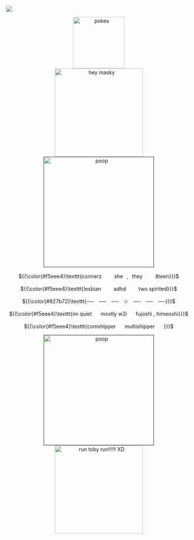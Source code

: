 ![](https://komarev.com/ghpvc/?username=nightmareofy0u&color=red)
                                                                                                                                                                              


<div align="center">
  <a href="no"><img width="140" src="https://files.catbox.moe/weyybh.png" alt="pokes"></a>

<div align="center">
  <a href="no"><img width="240" src="https://files.catbox.moe/enmmyl.gif" alt="hey masky"></a>
                                                                                        
<div align="center">
  <a href="" target="_blank"><img width="300" src="https://files.catbox.moe/1ke5hk.png" alt="poop"></a>


${{\color{#f5eee4}\texttt{connerz⠀⠀　she⠀,⠀they⠀⠀　8teen}}}$

${{\color{#f5eee4}\texttt{lesbian⠀⠀　adhd⠀⠀　two spirited}}}$

${{\color{#827b72}\texttt{──　──　──　⊹　──　──　──}}}$

${{\color{#f5eee4}\texttt{im quiet⠀　mostly w2i⠀　fujoshi , himeoshi}}}$

${{\color{#f5eee4}\texttt{comshipper⠀　multishipper⠀　}}}$

<div align="center">
  <a href="" target="_blank"><img width="300" src="https://files.catbox.moe/1ke5hk.png" alt="poop"></a>

<div align="center">
  <a href="no"><img width="240" src="https://files.catbox.moe/vboenb.gif" alt="run toby run!!!!! XD"></a>
